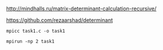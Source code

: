 http://mindhalls.ru/matrix-determinant-calculation-recursive/

https://github.com/rezaarshad/determinant

`mpicc task1.c -o task1`

`mpirun -np 2 task1`